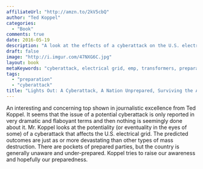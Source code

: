 ```yaml
---
affiliateUrl: "http://amzn.to/2kV5cbQ"
author: "Ted Koppel"
categories:
  - "Book"
comments: true
date: 2016-05-19
description: "A look at the effects of a cyberattack on the U.S. electrical grid"
draft: false
image: "http://i.imgur.com/47NXG6C.jpg"
layout: book
metaKeywords: "cyberattack, electrical grid, emp, transformers, preparation"
tags:
  - "preparation"
  - "cyberattack"
title: "Lights Out: A Cyberattack, A Nation Unprepared, Surviving the Aftermath"
---
```


An interesting and concerning top shown in journalistic excellence from Ted Koppel.  It seems that the issue of a potential cyberattack is only reported in very dramatic and flaboyant terms and then nothing is seemingly done about it.  Mr. Koppel looks at the potentiality (or eventuality in the eyes of some) of a cyberattack that affects the U.S. electrical grid.  The predicted outcomes are just as or more devastating than other types of mass destruction.  There are pockets of prepared parties, but the country is generally unaware and under-prepared.  Koppel tries to raise our awareness and hopefully our preparedness.

